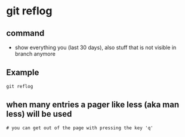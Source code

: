 # git reflog

## command

  * show everything you (last 30 days), also stuff that is not visible in branch anymore 

## Example 

```
git reflog 
```

## when many entries a pager like less (aka man less) will be used 

```
# you can get out of the page with pressing the key 'q' 

```
